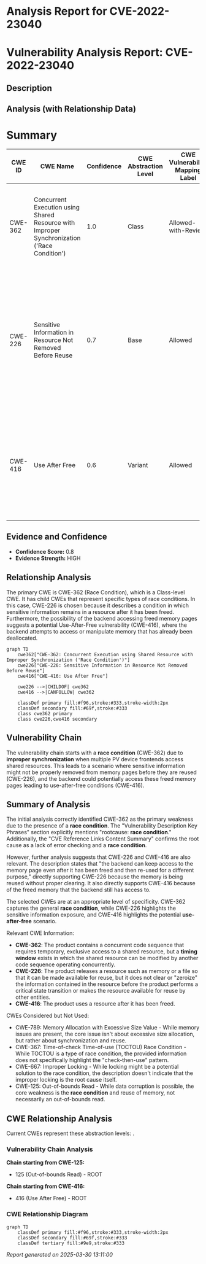 # Analysis Report for CVE-2022-23040

# Vulnerability Analysis Report: CVE-2022-23040

## Description



## Analysis (with Relationship Data)

# Summary
| CWE ID | CWE Name | Confidence | CWE Abstraction Level | CWE Vulnerability Mapping Label | CWE-Vulnerability Mapping Notes |
|---|---|---|---|---|---|
| CWE-362 | Concurrent Execution using Shared Resource with Improper Synchronization ('Race Condition') | 1.0 | Class | Allowed-with-Review | Primary CWE. The vulnerability is due to a **race condition** when multiple device frontends access shared resources without proper synchronization. |
| CWE-226 | Sensitive Information in Resource Not Removed Before Reuse | 0.7 | Base | Allowed | Secondary CWE. The vulnerability description mentions a **race condition** that results in backends potentially accessing freed memory pages even after reuse. This relates to sensitive data not being cleared before reuse. |
| CWE-416 | Use After Free | 0.6 | Variant | Allowed | Secondary CWE. Since the backend can keep access to the memory page even after it has been freed and then re-used for a different purpose, this could lead to **use-after-free** conditions. |

## Evidence and Confidence

*   **Confidence Score:** 0.8
*   **Evidence Strength:** HIGH

## Relationship Analysis
The primary CWE is CWE-362 (Race Condition), which is a Class-level CWE. It has child CWEs that represent specific types of race conditions. In this case, CWE-226 is chosen because it describes a condition in which sensitive information remains in a resource after it has been freed. Furthermore, the possibility of the backend accessing freed memory pages suggests a potential Use-After-Free vulnerability (CWE-416), where the backend attempts to access or manipulate memory that has already been deallocated.

```mermaid
graph TD
    cwe362["CWE-362: Concurrent Execution using Shared Resource with Improper Synchronization ('Race Condition')"]
    cwe226["CWE-226: Sensitive Information in Resource Not Removed Before Reuse"]
    cwe416["CWE-416: Use After Free"]

    cwe226 -->|CHILDOF| cwe362
    cwe416 -->|CANFOLLOW| cwe362

    classDef primary fill:#f96,stroke:#333,stroke-width:2px
    classDef secondary fill:#69f,stroke:#333
    class cwe362 primary
    class cwe226,cwe416 secondary
```

## Vulnerability Chain
The vulnerability chain starts with a **race condition** (CWE-362) due to **improper synchronization** when multiple PV device frontends access shared resources. This leads to a scenario where sensitive information might not be properly removed from memory pages before they are reused (CWE-226), and the backend could potentially access these freed memory pages leading to use-after-free conditions (CWE-416).

## Summary of Analysis
The initial analysis correctly identified CWE-362 as the primary weakness due to the presence of a **race condition**. The "Vulnerability Description Key Phrases" section explicitly mentions "rootcause: **race condition**." Additionally, the "CVE Reference Links Content Summary" confirms the root cause as a lack of error checking and a **race condition**.

However, further analysis suggests that CWE-226 and CWE-416 are also relevant. The description states that "the backend can keep access to the memory page even after it has been freed and then re-used for a different purpose," directly supporting CWE-226 because the memory is being reused without proper clearing. It also directly supports CWE-416 because of the freed memory that the backend still has access to.

The selected CWEs are at an appropriate level of specificity. CWE-362 captures the general **race condition**, while CWE-226 highlights the sensitive information exposure, and CWE-416 highlights the potential **use-after-free** scenario.

Relevant CWE Information:
*   **CWE-362**: The product contains a concurrent code sequence that requires temporary, exclusive access to a shared resource, but a **timing window** exists in which the shared resource can be modified by another code sequence operating concurrently.
*   **CWE-226**: The product releases a resource such as memory or a file so that it can be made available for reuse, but it does not clear or "zeroize" the information contained in the resource before the product performs a critical state transition or makes the resource available for reuse by other entities.
*   **CWE-416**: The product uses a resource after it has been freed.

CWEs Considered but Not Used:
*   CWE-789: Memory Allocation with Excessive Size Value - While memory issues are present, the core issue isn't about excessive size allocation, but rather about synchronization and reuse.
*   CWE-367: Time-of-check Time-of-use (TOCTOU) Race Condition - While TOCTOU is a type of race condition, the provided information does not specifically highlight the "check-then-use" pattern.
*   CWE-667: Improper Locking - While locking might be a potential solution to the race condition, the description doesn't indicate that the improper locking is the root cause itself.
*   CWE-125: Out-of-bounds Read - While data corruption is possible, the core weakness is the **race condition** and reuse of memory, not necessarily an out-of-bounds read.


## CWE Relationship Analysis

Current CWEs represent these abstraction levels: .


### Vulnerability Chain Analysis

**Chain starting from CWE-125:**
- 125 (Out-of-bounds Read) - ROOT


**Chain starting from CWE-416:**
- 416 (Use After Free) - ROOT



### CWE Relationship Diagram

```mermaid
graph TD
    classDef primary fill:#f96,stroke:#333,stroke-width:2px
    classDef secondary fill:#69f,stroke:#333
    classDef tertiary fill:#9e9,stroke:#333
```



*Report generated on 2025-03-30 13:11:00*
